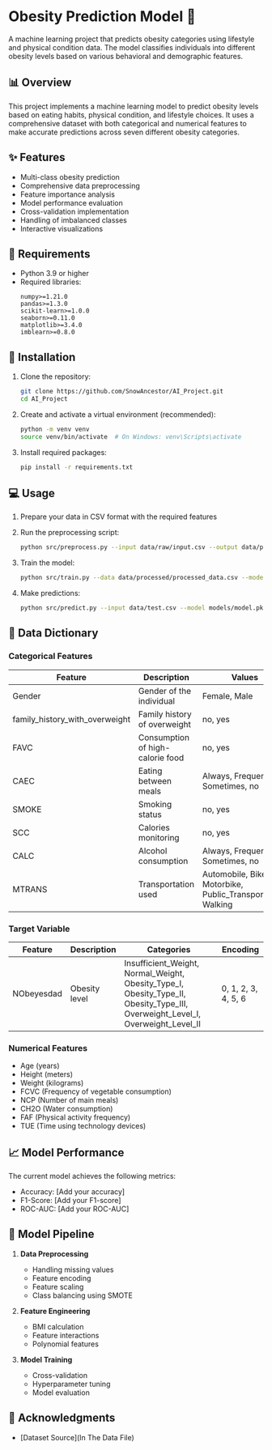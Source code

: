 # Obesity Prediction Model 🏥

A machine learning project that predicts obesity categories using lifestyle and physical condition data. The model classifies individuals into different obesity levels based on various behavioral and demographic features.

## 📊 Overview

This project implements a machine learning model to predict obesity levels based on eating habits, physical condition, and lifestyle choices. It uses a comprehensive dataset with both categorical and numerical features to make accurate predictions across seven different obesity categories.

## ✨ Features

- Multi-class obesity prediction
- Comprehensive data preprocessing
- Feature importance analysis
- Model performance evaluation
- Cross-validation implementation
- Handling of imbalanced classes
- Interactive visualizations

## 🔧 Requirements

- Python 3.9 or higher
- Required libraries:
  ```
  numpy>=1.21.0
  pandas>=1.3.0
  scikit-learn>=1.0.0
  seaborn>=0.11.0
  matplotlib>=3.4.0
  imblearn>=0.8.0
  ```

## 🚀 Installation

1. Clone the repository:
   ```bash
   git clone https://github.com/SnowAncestor/AI_Project.git
   cd AI_Project
   ```

2. Create and activate a virtual environment (recommended):
   ```bash
   python -m venv venv
   source venv/bin/activate  # On Windows: venv\Scripts\activate
   ```

3. Install required packages:
   ```bash
   pip install -r requirements.txt
   ```

## 💻 Usage

1. Prepare your data in CSV format with the required features
2. Run the preprocessing script:
   ```bash
   python src/preprocess.py --input data/raw/input.csv --output data/processed/
   ```

3. Train the model:
   ```bash
   python src/train.py --data data/processed/processed_data.csv --model-output models/
   ```

4. Make predictions:
   ```bash
   python src/predict.py --input data/test.csv --model models/model.pkl
   ```

## 📝 Data Dictionary

### Categorical Features

| Feature | Description | Values | Encoding |
|---------|-------------|---------|----------|
| Gender | Gender of the individual | Female, Male | 0, 1 |
| family_history_with_overweight | Family history of overweight | no, yes | 0, 1 |
| FAVC | Consumption of high-calorie food | no, yes | 0, 1 |
| CAEC | Eating between meals | Always, Frequently, Sometimes, no | 0, 1, 2, 3 |
| SMOKE | Smoking status | no, yes | 0, 1 |
| SCC | Calories monitoring | no, yes | 0, 1 |
| CALC | Alcohol consumption | Always, Frequently, Sometimes, no | 0, 1, 2, 3 |
| MTRANS | Transportation used | Automobile, Bike, Motorbike, Public_Transportation, Walking | 0, 1, 2, 3, 4 |

### Target Variable

| Feature | Description | Categories | Encoding |
|---------|-------------|------------|----------|
| NObeyesdad | Obesity level | Insufficient_Weight, Normal_Weight, Obesity_Type_I, Obesity_Type_II, Obesity_Type_III, Overweight_Level_I, Overweight_Level_II | 0, 1, 2, 3, 4, 5, 6 |

### Numerical Features

- Age (years)
- Height (meters)
- Weight (kilograms)
- FCVC (Frequency of vegetable consumption)
- NCP (Number of main meals)
- CH2O (Water consumption)
- FAF (Physical activity frequency)
- TUE (Time using technology devices)

## 📈 Model Performance

The current model achieves the following metrics:
- Accuracy: [Add your accuracy]
- F1-Score: [Add your F1-score]
- ROC-AUC: [Add your ROC-AUC]

## 🔄 Model Pipeline

1. **Data Preprocessing**
   - Handling missing values
   - Feature encoding
   - Feature scaling
   - Class balancing using SMOTE

2. **Feature Engineering**
   - BMI calculation
   - Feature interactions
   - Polynomial features

3. **Model Training**
   - Cross-validation
   - Hyperparameter tuning
   - Model evaluation


## 🙏 Acknowledgments

- [Dataset Source](In The Data File)
